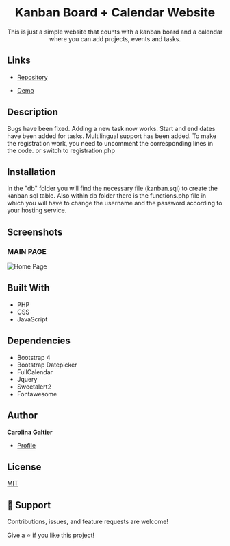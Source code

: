<h1 align="center">Kanban Board + Calendar Website</h1>

<p align="center">This is just a simple website that counts with a kanban board and a calendar where you can add projects, events and tasks.</p>

## Links

- [Repository](https://github.com/carogaltier/KanbanBoard_website "Kanban Board Website Repo")

- [Demo](https://kanban-kalendar.tk/main.php)


## Description

Bugs have been fixed. Adding a new task now works. Start and end dates have been added for tasks. Multilingual support has been added.
To make the registration work, you need to uncomment the corresponding lines in the code. or switch to registration.php

## Installation

In the "db" folder you will find the necessary file (kanban.sql) to create the kanban sql table. Also within db folder there is the functions.php file in which you will have to change the username and the password according to your hosting service.

## Screenshots

### MAIN PAGE

![Home Page](/screenshots/main.jpg "Home Page")

## Built With

- PHP
- CSS
- JavaScript

## Dependencies

- Bootstrap 4
- Bootstrap Datepicker
- FullCalendar
- Jquery
- Sweetalert2
- Fontawesome

## Author

**Carolina Galtier**

- [Profile](https://github.com/carogaltier "Carolina Galtier")

## License
[MIT](https://choosealicense.com/licenses/mit/)

## 🤝 Support

Contributions, issues, and feature requests are welcome!

Give a ⭐️ if you like this project!

